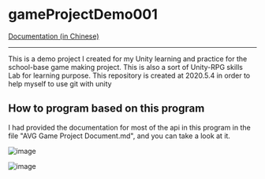 # gameProjectDemo001
[Documentation (in Chinese)](https://github.com/t41372/JailDemo001/blob/master/AVG%20Game%20Project%20Document.md)
<hr/>
This is a demo project I created for my Unity learning and practice for the school-base game making project. This is also a sort of Unity-RPG skills Lab for learning purpose. This repository is created at 2020.5.4 in order to help myself to use git with unity

## How to program based on this program
I had provided the documentation for most of the api in this program in the file "AVG Game Project Document.md", and you can take a look at it.


![image](https://user-images.githubusercontent.com/36402030/132960745-df172b4f-cfd7-4cec-a8a4-66f82af9a9b3.png)

![image](https://user-images.githubusercontent.com/36402030/132960768-09e50441-f32c-4d5e-a7f1-77e6602436b5.png)
